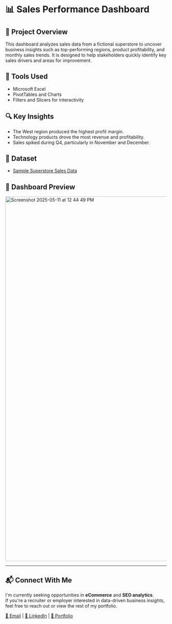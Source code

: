 # 📊 Sales Performance Dashboard

## 📁 Project Overview
This dashboard analyzes sales data from a fictional superstore to uncover business insights such as top-performing regions, product profitability, and monthly sales trends. It is designed to help stakeholders quickly identify key sales drivers and areas for improvement.

## 🧰 Tools Used
- Microsoft Excel
- PivotTables and Charts
- Filters and Slicers for interactivity

## 🔍 Key Insights
- The West region produced the highest profit margin.
- Technology products drove the most revenue and profitability.
- Sales spiked during Q4, particularly in November and December.

## 🧾 Dataset
- [Sample Superstore Sales Data](https://community.tableau.com/s/question/0D54T00000CWe5vSAD/sample-superstore-sales-excelxls)

## 📸 Dashboard Preview
<img width="1138" alt="Screenshot 2025-05-11 at 12 44 49 PM" src="https://github.com/user-attachments/assets/b9d43851-c7fb-458e-a8cd-5083e6dfbeeb" />

---

## 📬 Connect With Me

I'm currently seeking opportunities in **eCommerce** and **SEO analytics**.  
If you're a recruiter or employer interested in data-driven business insights, feel free to reach out or view the rest of my portfolio.

[📧 Email](mailto:moahmed1092@gmail.com) | [💼 LinkedIn]((https://www.linkedin.com/in/mohamed-ahmed-6a35711ba/)) | [📂 Portfolio](https://github.com/Mohamed-Ahmed-Data/data-analyst-portfolio)
